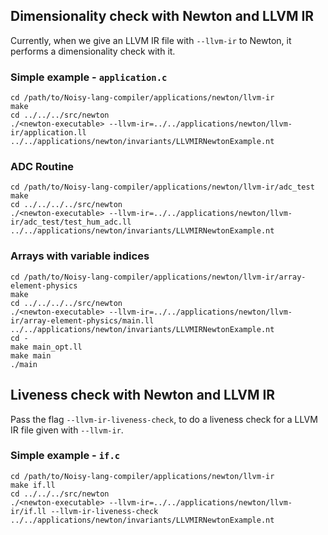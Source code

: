 ## Dimensionality check with Newton and LLVM IR

Currently, when we give an LLVM IR file with `--llvm-ir` to Newton, it performs a dimensionality check with it.

### Simple example - `application.c`

```make
cd /path/to/Noisy-lang-compiler/applications/newton/llvm-ir
make
cd ../../../src/newton
./<newton-executable> --llvm-ir=../../applications/newton/llvm-ir/application.ll ../../applications/newton/invariants/LLVMIRNewtonExample.nt
```

### ADC Routine

```make
cd /path/to/Noisy-lang-compiler/applications/newton/llvm-ir/adc_test
make
cd ../../../../src/newton
./<newton-executable> --llvm-ir=../../applications/newton/llvm-ir/adc_test/test_hum_adc.ll ../../applications/newton/invariants/LLVMIRNewtonExample.nt
```

### Arrays with variable indices

```make
cd /path/to/Noisy-lang-compiler/applications/newton/llvm-ir/array-element-physics
make
cd ../../../../src/newton
./<newton-executable> --llvm-ir=../../applications/newton/llvm-ir/array-element-physics/main.ll ../../applications/newton/invariants/LLVMIRNewtonExample.nt
cd -
make main_opt.ll
make main
./main
```

## Liveness check with Newton and LLVM IR

Pass the flag `--llvm-ir-liveness-check`, to do a liveness check for a LLVM IR file given with `--llvm-ir`.

### Simple example - `if.c`

```make
cd /path/to/Noisy-lang-compiler/applications/newton/llvm-ir
make if.ll
cd ../../../src/newton
./<newton-executable> --llvm-ir=../../applications/newton/llvm-ir/if.ll --llvm-ir-liveness-check ../../applications/newton/invariants/LLVMIRNewtonExample.nt
```
